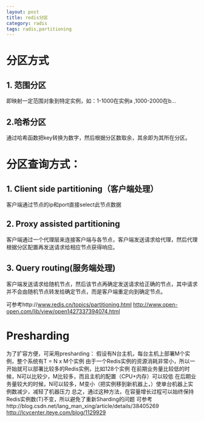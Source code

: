 ```yaml
---
layout: post
title: redis分区
category: radis
tags: radis,partitioning 
---
```


# 分区方式
## 1. 范围分区
  即映射一定范围对象到特定实例，如：1-1000在实例a ,1000-2000在b...
## 2.哈希分区
  通过哈希函数把key转换为数字，然后根据分区数取余，其余即为其所在分区。


# 分区查询方式：
## 1. Client side partitioning（客户端处理）
  客户端通过节点的ip和port直接select此节点数据
## 2.  Proxy assisted partitioning
  客户端通过一个代理层来连接客户端与各节点，客户端发送请求给代理，然后代理根据分区配置再发送请求给相应节点获得响应。
## 3.  Query routing(服务端处理)
  客户端发送请求给随机节点，然后该节点再确定发送请求给正确的节点，其中请求并不会由随机节点转发给确定节点，而是客户端重定向到确定节点。

可参考http://www.redis.cn/topics/partitioning.html 
      http://www.open-open.com/lib/view/open1427337394074.html

#  Presharding 
  为了扩容方便，可采用presharding：
  假设有N台主机，每台主机上部署M个实例，整个系统有T = N x M个实例
由于一个Redis实例的资源消耗非常小，所以一开始就可以部署比较多的Redis实例，比如128个实例
在前期业务量比较低的时候，N可以比较少，M比较多，而且主机的配置（CPU+内存）可以较低
在后期业务量较大的时候，N可以较多，M变小（把实例移到新机器上，）使单台机器上实例数减少，减轻了机器压力
总之，通过这种方法，在容量增长过程可以始终保持Redis实例数(T)不变，所以避免了重新Sharding的问题
可参考http://blog.csdn.net/lang_man_xing/article/details/38405269 
      http://lcycenter.iteye.com/blog/1129929
